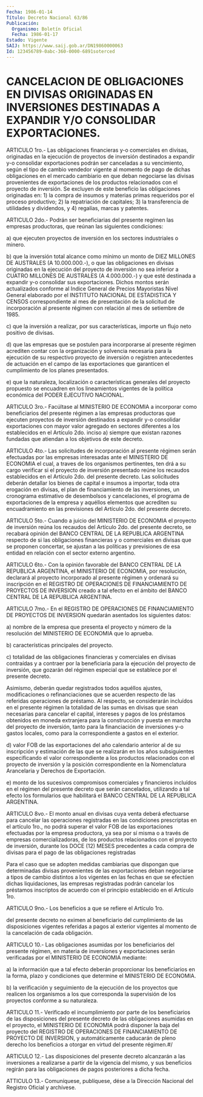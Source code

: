 ```yaml
---
Fecha: 1986-01-14
Título: Decreto Nacional 63/86
Publicación:
  Organismo: Boletín Oficial
  Fecha: 1986-01-17
Estado: Vigente
SAIJ: https://www.saij.gob.ar/DN19860000063
Id: 123456789-0abc-360-0000-6891soterced
---
```

# CANCELACION DE OBLIGACIONES EN DIVISAS ORIGINADAS EN INVERSIONES DESTINADAS A EXPANDIR Y/O CONSOLIDAR EXPORTACIONES.

<a id="1"></a>
ARTICULO 1ro.- Las obligaciones financieras y-o comerciales en divisas,  originadas  en  la  ejecución  de  proyectos de inversión destinados  a  expandir  y-o  consolidar exportaciones  podrán  ser canceladas  a su vencimiento, según  el  tipo  de  cambio  vendedor vigente al momento  de  pago  de  dichas obligaciones en el mercado cambiario  en  que  deban negociarse las  divisas  provenientes  de exportaciones de los  productos  relacionados  con  el  proyecto de inversión.    Se   excluyen  de  este  beneficio  las  obligaciones originadas  en:  1)  la    compra  de  insumos  y  materias  primas requeridos  por  el  proceso  productivo;  2)  la  repatriación  de capitales; 3) la transferencia  de  utilidades  y  dividendos, y 4) regalías, marcas y patentes.

<a id="2"></a>
ARTICULO  2do.-  Podrán ser beneficiarias del presente regímen las empresas productoras, que reúnan las siguientes condiciones:

a) que ejecuten proyectos de inversión en los sectores industriales o minero.

b) que la inversión total  alcance  como  mínimo  un monto de DIEZ MILLONES  DE AUSTRALES (A 10.000.000.-), o que las obligaciones  en divisas originadas  en  la  ejecución  del proyecto de inversión no sea inferior a CUATRO MILLONES DE AUSTRALES  (A  4.000.000.-) y que esté destinada a expandir y-o consolidar sus exportaciones.  Dichos montos  serán  actualizados  conforme  al Indice General de Precios Mayoristas  Nivel General elaborado por el  INSTITUTO  NACIONAL  DE ESTADISTICA Y  CENSOS  correspondiente al mes de presentación de la solicitud de incorporación  al presente régimen con relación al mes de setiembre de 1985.

c) que la inversión a realizar,  por  sus características, importe un flujo neto positivo de divisas.

d) que las empresas que se postulen para  incorporarse al presente régimen acrediten contar con la organización  y solvencia necesaria para  la  ejecución  de  su  respectivo  proyecto  de  inversión  o registren antecedentes de actuación en el campo de las exportaciones  que  garanticen  el  cumplimiento  de  los    planes presentados.

e)  que  la  naturaleza,  localización o características generales del proyecto propuesto se encuadren  en  los  lineamientos vigentes de    la  política  económica  del  PODER  EJECUTIVO  NACIONAL.

<a id="3"></a>
ARTICULO 3ro.- Facúltase al MINISTERIO DE ECONOMIA a incorporar como  beneficiarios del presente régimen a las empresas productoras que ejecuten  proyectos  de  inversión  destinados  a  expandir y-o consolidar  exportaciones  con  mayor  valor  agregado  en sectores diferentes  a  los  establecidos  en  el  Artículo  2do. inciso  a) siempre  que existan razones fundadas que atiendan a los  objetivos de este decreto.

<a id="4"></a>
ARTICULO  4to.-  Las  solicitudes de incorporación al presente régimen  serán efectuadas por  las  empresas  interesadas  ante  el MINISTERIO  DE  ECONOMIA  el  cual,  a  traves  de  los  organismos pertinentes,  ten  drá  a  su  cargo  verificar  si  el proyecto de inversión  presentado  reúne  los  recaudos  establecidos  en    el Artículo   2do.  del  presente  decreto.  Las  solicitudes  deberán detallar los  bienes  de  capital  e  insumos a importar, toda otra erogación en divisas, el plan de financiamiento de las inversiones, un cronograma estimativo de desembolsos y cancelaciones,  el  programa  de  exportaciones  de  la  empresa  y aquéllos  elementos  que  acrediten  su    encuadramiento   en  las previsiones del Artículo 2do. del presente decreto.

<a id="5"></a>
ARTICULO  5to.-  Cuando a juicio del MINISTERIO DE ECONOMIA el proyecto de inversión reúna  los  recaudos  del  Artículo  2do. del presente  decreto,  se  recabará  opinión  del  BANCO CENTRAL DE LA REPUBLICA ARGENTINA respecto de si las obligaciones  financieras  y o  comerciales  en  divisas que se proponen concertar, se ajustan a las políticas y previsiones  de  esa  entidad  en  relación  con el sector externo argentino.

<a id="6"></a>
ARTICULO 6to.- Con la opinión favorable del BANCO CENTRAL DE LA REPUBLICA  ARGENTINA,  el  MINISTERIO  DE ECONOMIA, por resolución, declarará al proyecto incorporado al presente  régimen  y  ordenará su  inscripción en el REGISTRO DE OPERACIONES DE FINANCIAMIENTO  DE PROYECTOS  DE  INVERSION creado a tal efecto en el ámbito del BANCO CENTRAL DE LA REPUBLICA ARGENTINA.

<a id="7"></a>
ARTICULO 7mo.- En el REGISTRO DE OPERACIONES DE FINANCIAMIENTO DE  PROYECTOS   DE  INVERSION  quedarán  asentados  los  siguientes datos:

a) nombre de la  empresa  que  presenta el proyecto y número de la resolución  del  MINISTERIO  DE  ECONOMIA    que   lo  aprueba.

b) características principales del proyecto.

c)  totalidad  de  las  obligaciones financieras y comerciales  en divisas  contraídas  y  a contraer  por  la  beneficiaria  para  la ejecución  del  proyecto de  inversión,  que  gozarán  del  régimen especial que se establece por el presente decreto.

Asimismo,  deberán  quedar  registrados  todos  aquéllos  ajustes, modificaciones  o  refinanciaciones que se acuerden respecto de las referidas operaciones  de  préstamo.  Al  respecto, se considerarán incluídos  en  el presente régimen la totalidad  de  las  sumas  en divisas que sean  necesarias  para cancelar el capital, intereses y pagos  de los préstamos obtenidos  en  moneda  extranjera  para  la construcción  y  puesta  en marcha del proyecto de inversión, tanto para la financiación de inversiones  y-o  gastos locales, como para la correspondiente a gastos en el exterior.

d) valor FOB de las exportaciones del año  calendario  anterior al de  su  inscripción  y  estimación de las que se realizarán en  los años subsiguientes especificando  el  valor  correspondiente  a los productos  relacionados  con el proyecto de inversión y la posición correspondiente  en  la  Nomenclatura  Arancelaria  y  Derechos  de Exportación.

e) monto de los sucesivos  compromisos  comerciales  y financieros incluídos en el régimen del presente decreto que serán  cancelados, utilizando  a  tal  efecto los formularios que habilitará el  BANCO CENTRAL DE LA REPUBLICA ARGENTINA.

<a id="8"></a>
ARTICULO  8vo.-  El  monto  anual en divisas cuya venta deberá efectuarse  para  cancelar  las  operaciones   registradas  en  las condiciones prescriptas en el artículo 1ro., no  podrá  superar  el valor    FOB   de  las  exportaciones  efectuadas  por  la  empresa productora, ya sea por sí misma o a través de empresas comercializadoras,  de  los  productos relacionados con el proyecto de  inversión,  durante los DOCE  (12)  MESES  precedentes  a  cada compra de divisas  para  el  pago  de  las obligaciones registradas

Para el caso que se adopten medidas cambiarias  que  dispongan que determinadas  divisas  provenientes  de  las  exportaciones   deban negociarse  a  tipos  de  cambio  distintos  a  los vigentes en las fechas  en  que  se  efectúen  dichas  liquidaciones, las  empresas registradas  podrán cancelar los préstamos  inscriptos  de  acuerdo con el principio establecido en el Artículo 1ro.

<a id="9"></a>
ARTICULO 9no.- Los beneficios a que se refiere el Artículo 1ro.

del  presente decreto no eximen al beneficiario del cumplimiento de las disposiciones  vigentes  referidas a pagos al exterior vigentes al momento de la cancelación de cada obligación.

<a id="10"></a>
ARTICULO  10.- Las obligaciones asumidas por los beneficiarios del presente régimen,  en  materia  de  inversiones y exportaciones serán  verificadas  por  el  MINISTERIO  DE ECONOMIA  mediante:

a)  la  información  que  a  tal efecto deberán  proporcionar  los beneficiarios en la forma, plazo  y  condiciones  que  determine el MINISTERIO DE ECONOMIA.

b) la verificación y seguimiento de la ejecución de los  proyectos que  realicen  los  organismos a los que corresponda la supervisión de los proyectos conforme a su naturaleza.

<a id="11"></a>
ARTICULO  11.-  Verificado  el incumplimiento por parte de los beneficiarios de las disposiciones  del  presente  decreto  de  las obligaciones  asumidas  en  el  proyecto, el MINISTERIO DE ECONOMIA podrá disponer la baja del proyecto  del REGISTRO DE OPERACIONES DE FINANCIAMIENTO  DE  PROYECTO  DE  INVERSION,    y   automáticamente caducarán de pleno derecho los beneficios a otorgar  en  virtud del presente régimen.#/

<a id="12"></a>
ARTICULO 12.- Las disposiciones del presente decreto alcanzarán a las  inversiones  a realizarse a partir de la vigencia del mismo, y sus beneficios regirán para las obligaciones de pagos posteriores a dicha fecha.

<a id="13"></a>
ATTICULO  13.-  Comuníquese,  publíquese,  dése a la Dirección Nacional del Registro Oficial y archívese.